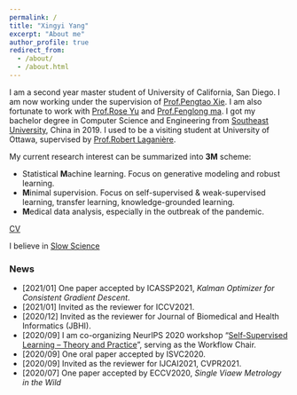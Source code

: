 ```yaml
---
permalink: /
title: "Xingyi Yang"
excerpt: "About me"
author_profile: true
redirect_from: 
  - /about/
  - /about.html
---
```


I am a second year master student of University of California, San Diego. I am now working under the supervision of [Prof.Pengtao Xie](https://pengtaoxie.github.io/). I am also fortunate to work with [Prof.Rose Yu](http://roseyu.com/) and [Prof.Fenglong ma](http://personal.psu.edu/ffm5105/). I got my bachelor degree in Computer Science and Engineering from [Southeast University](https://www.seu.edu.cn/english/), China in 2019. I used to be a visiting student at University of Ottawa, supervised by [Prof.Robert Laganière](http://www.site.uottawa.ca/~laganier/).

My current research interest can be summarized into **3M** scheme:
- Statistical **M**achine learning. Focus on generative modeling and robust learning.
- **M**inimal supervision. Focus on self-supervised & weak-supervised learning, transfer learning, knowledge-grounded learning.
- **M**edical data analysis, especially in the outbreak of the pandemic. 


[CV](http://adamdad.github.io/files/Resume_Xingyi_Yang_20210131_medical.pdf)

I believe in [Slow Science](http://slow-science.org/)

### News
- [2021/01] One paper accepted by ICASSP2021, *Kalman Optimizer for Consistent Gradient Descent*.
- [2021/01] Invited as the reviewer for ICCV2021.
- [2020/12] Invited as the reviewer for Journal of Biomedical and Health Informatics (JBHI).
- [2020/09] I am co-organizing NeurIPS 2020 workshop “[Self-Supervised Learning – Theory and Practice](https://sslneuips20.github.io/)”, serving as the Workflow Chair.
- [2020/09] One oral paper accepted by ISVC2020.
- [2020/09] Invited as the reviewer for IJCAI2021, CVPR2021.
- [2020/07] One paper accepted by ECCV2020, *Single Viaew Metrology in the Wild*